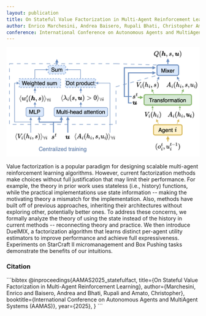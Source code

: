 ```yaml
---
layout: publication
title: On Stateful Value Factorization in Multi-Agent Reinforcement Learning
author: Enrico Marchesini, Andrea Baisero, Rupali Bhati, Christopher Amato
conference: International Conference on Autonomous Agents and MultiAgent Systems (AAMAS), 2025
---
```


<img title="DuelMIX" alt="General architecture of DuelMIX" src="/assets/img/publication_preview/AAMAS2025_statefulfact.png" class="post-image">

<p class="post-abstract">Value factorization is a popular paradigm for designing scalable multi-agent reinforcement learning algorithms. However, current factorization methods make choices without full justification that may limit their performance. For example, the theory in prior work uses stateless (i.e., history) functions, while the practical implementations use state information -- making the motivating theory a mismatch for the implementation. Also, methods have built off of previous approaches, inheriting their architectures without exploring other, potentially better ones. To address these concerns, we formally analyze the theory of using the state instead of the history in current methods -- reconnecting theory and practice. We then introduce DuelMIX, a factorization algorithm that learns distinct per-agent utility estimators to improve performance and achieve full expressiveness. Experiments on StarCraft II micromanagement and Box Pushing tasks demonstrate the benefits of our intuitions.</p>

<h3>Citation</h3>
```bibtex
@inproceedings{AAMAS2025_statefulfact, 
    title={On Stateful Value Factorization in Multi-Agent Reinforcement Learning}, 
    author={Marchesini, Enrico and Baisero, Andrea and Bhati, Rupali and Amato, Christopher}, 
    booktitle={International Conference on Autonomous Agents and MultiAgent Systems (AAMAS)}, 
    year={2025}, 
}
```